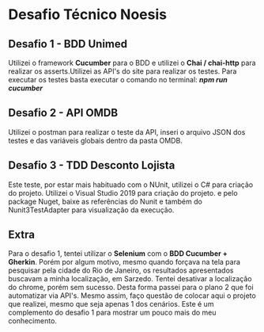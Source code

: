 # Desafio Técnico Noesis
## Desafio 1 - BDD Unimed
Utilizei o framework **Cucumber** para o BDD e utilizei o **Chai / chai-http** para realizar os asserts.Utilizei as API's do site para realizar os testes.
Para executar os testes basta executar o comando no terminal: **_npm run cucumber_**

## Desafio 2 - API OMDB
Utilizei o postman para realizar o teste da API, inseri o arquivo JSON dos testes e das variáveis globais dentro da pasta OMDB.

## Desafio 3 - TDD Desconto Lojista
Este teste, por estar mais habituado com o NUnit, utilizei o C# para criação do projeto. Utilizei o Visual Studio 2019 para criação do projeto. e pelo package Nuget, baixe as referências do Nunit e também do Nunit3TestAdapter para visualização da execução.

## Extra
Para o desafio 1, tentei utilizar o **Selenium** com o **BDD Cucumber + Gherkin**. Porém por algum motivo, mesmo quando forçava na tela para pesquisar pela cidade do Rio de Janeiro, os resultados apresentados buscavam a minha localização, em Sarzedo. Tentei desativar a localização do chrome, porém sem sucesso. Desta forma passei para o plano 2 que foi automatizar via API's. Mesmo assim, faço questão de colocar aqui o projeto que realizei, mesmo que seja apenas 1 dos cenários. Este é um complemento do desafio 1 para mostrar um pouco mais do meu conhecimento.
